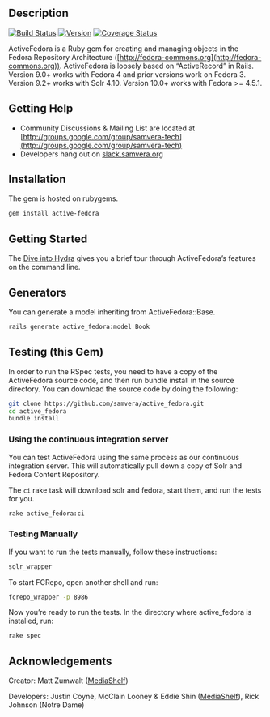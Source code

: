Description
-----------

[![Build Status](https://travis-ci.org/samvera/active_fedora.png?branch=master)](https://travis-ci.org/samvera/active\_fedora)
[![Version](https://badge.fury.io/rb/active-fedora.png)](http://badge.fury.io/rb/active-fedora)
[![Coverage Status](https://coveralls.io/repos/github/samvera/active_fedora/badge.svg?branch=master)](https://coveralls.io/github/samvera/active_fedora?branch=master)

ActiveFedora is a Ruby gem for creating and
managing objects in the Fedora Repository Architecture
([http://fedora-commons.org](http://fedora-commons.org)). ActiveFedora
is loosely based on “ActiveRecord” in Rails. Version 9.0+ works with Fedora 4 and prior versions work on Fedora 3. Version 9.2+ works with Solr 4.10. Version 10.0+ works with Fedora >= 4.5.1.

Getting Help
------------

-   Community Discussions & Mailing List are located at
    [http://groups.google.com/group/samvera-tech](http://groups.google.com/group/samvera-tech)
-   Developers hang out on [slack.samvera.org](http://slack.samvera.org/)

Installation
------------

The gem is hosted on rubygems.

```bash
gem install active-fedora
```

Getting Started
---------------

The [Dive into Hydra](https://github.com/samvera/hydra/wiki/Dive-into-Hydra)
gives you a brief tour through ActiveFedora’s features on the command line.

Generators
----------

You can generate a model inheriting from ActiveFedora::Base.

```bash
rails generate active_fedora:model Book
```

Testing (this Gem)
------------------

In order to run the RSpec tests, you need to have a copy of the
ActiveFedora source code, and then run bundle install in the source
directory. You can download the source code by doing the following:

```bash
git clone https://github.com/samvera/active_fedora.git
cd active_fedora
bundle install
```

### Using the continuous integration server

You can test ActiveFedora using the same process as our continuous
integration server. This will automatically pull down a copy of Solr and Fedora Content Repository.

The `ci` rake task will download solr and fedora, start them,
and run the tests for you.

```bash
rake active_fedora:ci
```

### Testing Manually

If you want to run the tests manually, follow these instructions:

```bash
solr_wrapper
```

To start FCRepo, open another shell and run:

```bash
fcrepo_wrapper -p 8986
```

Now you’re ready to run the tests. In the directory where active\_fedora
is installed, run:

```bash
rake spec
```

Acknowledgements
----------------

Creator: Matt Zumwalt ([MediaShelf](http://yourmediashelf.com))

Developers:
Justin Coyne, McClain Looney & Eddie Shin
([MediaShelf](http://yourmediashelf.com)), Rick Johnson (Notre Dame)
